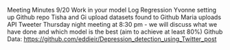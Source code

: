 Meeting Minutes 9/20
Work in your model Log Regression
Yvonne setting up Github repo
Tisha and Gi upload datasets found to Github
Maria uploads API Tweeter
Thursday night meeting at 8:30 pm -  we will discuss what we have done and 
which model is the best (aim to achieve at least 80%)
Github Data: 
https://github.com/eddieir/Depression_detection_using_Twitter_post

